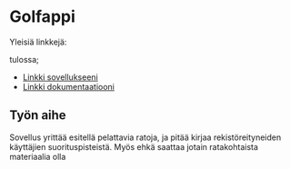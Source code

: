 # Golfappi
Yleisiä linkkejä:

tulossa;
* [Linkki sovellukseeni](https://surakkaj.cs.helsinki.fi/tsoha/)
* [Linkki dokumentaatiooni](https://www.github.com/surakkaj/Tsoha-Bootstrap/blob/master/doc/dokumentaatio.pdf)

## Työn aihe
Sovellus yrittää esitellä pelattavia ratoja, ja pitää kirjaa rekistöreityneiden käyttäjien suorituspisteistä. Myös ehkä saattaa jotain ratakohtaista materiaalia olla

